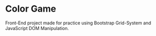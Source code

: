 # Color Game

Front-End project made for practice using Bootstrap Grid-System and JavaScript DOM Manipulation.